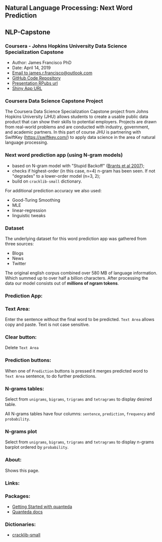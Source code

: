 ## Natural Language Processing: Next Word Prediction
## NLP-Capstone
### Coursera - Johns Hopkins University Data Science Specialization Capstone
* Author:  James Francisco PhD
* Date: April 14, 2019  
* [Email to james.r.francisco@outlook.com](mailto:james.r.francisco@outlook.com)  
* [GitHub Code Repository](https://github.com/JamesFrancisco/JHU-Capstone)
* [Presentation RPubs url](http://rpubs.com/JFrancisco1958/DSCShortPitch)
* [Shiny App URL](https://jrfanalytics.shinyapps.io/NLP_Capstone/)

### Coursera Data Science Capstone Project
The Coursera Data Science Specialization Capstone project from Johns Hopkins University (JHU) allows 
students to create a usable public data product that can show their skills to potential 
employers. Projects are drawn from real-world problems and are conducted with industry, government, 
and academic partners. In this part of course JHU is partnering with SwiftKey 
(https://swiftkey.com/) to apply data science in the area of natural language processing.

### Next word prediction app (using N-gram models)
- based on N-gram model with "Stupid Backoff" ([Brants et al 2007](http://www.cs.columbia.edu/~smaskey/CS6998-0412/supportmaterial/langmodel_mapreduce.pdf));
- checks if highest-order (in this case, n=4) n-gram has been seen. If not "degrades" to a lower-order model (n=3, 2);
- build on `cracklib-small` dictionary.

For additional prediction accuracy we also used:
- Good-Turing Smoothing
- MLE
- linear-regression
- linguistic tweaks

### Dataset
The underlying dataset for this word prediction app was gathered from three sources:

* Blogs
* News
* Twitter

The original english corpus combined over 580 MB of language information. Which summed up to over half a billion characters. After processing the data our model consists out of **millions of ngram tokens**.

### Prediction App:

### Text Area:

Enter the sentence without the final word to be predicted. `Text Area`
allows copy and paste. Text is not case sensitive.

### Clear button:

Delete `Text Area`

### Prediction buttons:

When one of `Prediction` buttons is pressed it merges predicted word to `Text Area` sentence, to do further predictions.  

### N-grams tables:

Select from `unigrams`, `bigrams`, `trigrams` and `tetragrams` to display desired table.

All N-grams tables have four columns: `sentence`, `prediction`, `frequency` and `probability`.

### N-grams plot

Select from `unigrams`, `bigrams`, `trigrams` and `tetragrams` to display
n-grams barplot ordered by `probability`.

### About:
Shows this page.

### Links:

### Packages:

* [Getting Started with quanteda](https://cran.rstudio.com/web/packages/quanteda/vignettes/quickstart.html)
* [Quanteda docs](https://cran.r-project.org/web/packages/quanteda/quanteda.pdf)

### Dictionaries:

* [cracklib-small](https://github.com/cracklib/cracklib/blob/master/src/dicts/cracklib-small)
